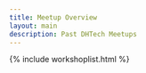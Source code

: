 ```yaml
---
title: Meetup Overview
layout: main
description: Past DHTech Meetups
---
```


{% include workshoplist.html %}

